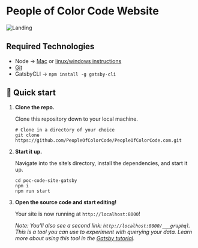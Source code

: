 # People of Color Code Website
![Landing](https://user-images.githubusercontent.com/21062007/97844739-2d50ef00-1cb1-11eb-9ffc-0eb5f8047ee3.png)

## Required Technologies

- Node → [Mac](https://brew.sh/) or [linux/windows instructions](https://www.gatsbyjs.org/tutorial/part-zero/)
- [Git](https://www.atlassian.com/git/tutorials/install-git)
- GatsbyCLI → `npm install -g gatsby-cli`

## 🚀 Quick start

1.  **Clone the repo.**

    Clone this repository down to your local machine.

    ```shell
    # Clone in a directory of your choice
    git clone https://github.com/PeopleOfColorCode/PeopleOfColorCode.com.git
    ```

1.  **Start it up.**

    Navigate into the site’s directory, install the dependencies, and start it up.

    ```shell
    cd poc-code-site-gatsby
    npm i
    npm run start
    ```

1.  **Open the source code and start editing!**

    Your site is now running at `http://localhost:8000`!

    _Note: You'll also see a second link: _`http://localhost:8000/___graphql`_. This is a tool you can use to experiment with querying your data. Learn more about using this tool in the [Gatsby tutorial](https://www.gatsbyjs.org/tutorial/part-five/#introducing-graphiql)._
